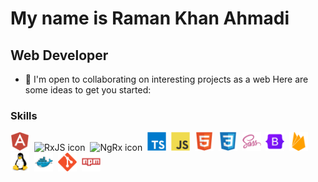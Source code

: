 # My name is Raman Khan Ahmadi

## Web Developer

- 🤝 I'm open to collaborating on interesting projects as a web Here are some ideas to get you started:

### Skills 

<div>
<img src="https://github.com/devicons/devicon/blob/master/icons/angularjs/angularjs-plain.svg" alt="Angular icon" title="Angular" height="30px"/>&nbsp;
<img src="https://cdn.cdnlogo.com/logos/r/44/rxjs.svg" alt="RxJS icon" title="RxJS" height="30px"/>&nbsp;
<img src="https://cdn.cdnlogo.com/logos/n/66/ngrx.svg" alt="NgRx icon" title="NgRx" height="30px"/>&nbsp;
<img src="https://github.com/devicons/devicon/blob/master/icons/typescript/typescript-original.svg" alt="Typescript icon" title="TypeScript" height="30px"/>&nbsp;
<img src="https://github.com/devicons/devicon/blob/master/icons/javascript/javascript-original.svg" alt="Javascript icon" title="JavaScript" height="30px"/>&nbsp;
<img src="https://github.com/devicons/devicon/blob/master/icons/html5/html5-original.svg" alt="HTML5 icon" title="HTML5" height="30px"/>&nbsp;
<img src="https://github.com/devicons/devicon/blob/master/icons/css3/css3-original.svg" alt="CSS3 icon" title="CSS3" height="30px"/>&nbsp;
<img src="https://github.com/devicons/devicon/blob/master/icons/sass/sass-original.svg" alt="SASS icon" title="SASS/SCSS" height="30px"/>&nbsp;
<img src="https://github.com/devicons/devicon/blob/master/icons/bootstrap/bootstrap-original.svg" alt="Bootstrap icon" title="Bootstrap" height="30px"/>&nbsp;
<img src="https://github.com/devicons/devicon/blob/master/icons/firebase/firebase-plain.svg" alt="firebase" title="firebase" height="30px" />&nbsp;
<img src="https://github.com/devicons/devicon/blob/master/icons/linux/linux-original.svg" alt="linux" title="Linux" height="30px" />&nbsp;
<img src="https://github.com/devicons/devicon/blob/master/icons/docker/docker-original.svg" alt="docker" title="docker" height="30px"/>&nbsp;
<img src="https://github.com/devicons/devicon/blob/master/icons/git/git-original.svg" alt="Git icon" title="Git" height="30px"/>&nbsp;
<img src="https://github.com/devicons/devicon/blob/master/icons/npm/npm-original-wordmark.svg" alt="npm icon" title="npm" height="30px"/>&nbsp;
</div>

